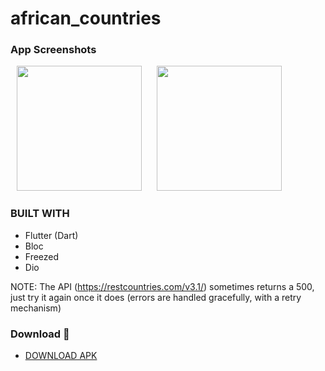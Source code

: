 # african_countries


### App Screenshots

<p>
    <img src="https://github.com/user-attachments/assets/ed3547d3-3435-4aa4-b3bf-c04525b06e02" width="200px" hspace="10"/>
    <img src="https://github.com/user-attachments/assets/83c334ad-c596-4817-aaa1-78adb1d4c827" width="200px" hspace="10"/>
</p>

### BUILT WITH
* Flutter (Dart)
* Bloc
* Freezed
* Dio

NOTE:
The API (https://restcountries.com/v3.1/) sometimes returns a 500, just try it again once it does (errors are handled gracefully, with a retry mechanism)

### Download 📱

- [DOWNLOAD APK](https://github.com/ibrajix/african_countries/releases/download/v1.0/app-release.apk)
